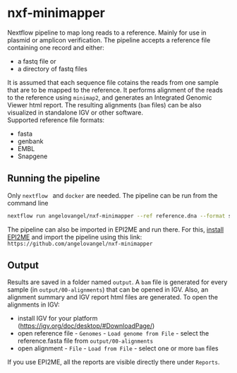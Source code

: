 # nxf-minimapper
Nextflow pipeline to map long reads to a reference. Mainly for use in plasmid or amplicon verification.
The pipeline accepts a reference file containing one record and either:
- a fastq file or 
- a directory of fastq files
  
It is assumed that each sequence file cotains the reads from one sample that are to be mapped to the reference. It performs alignment of the reads to the reference using `minimap2`, and 
generates an Integrated Genomic Viewer html report. The resulting alignments (`bam` files) can be also visualized in 
standalone IGV or other software.  
Supported reference file formats:
 - fasta
 - genbank
 - EMBL
 - Snapgene

## Running the pipeline
Only `nextflow ` and `docker` are needed. The pipeline can be run from the command line
```bash
nextflow run angelovangel/nxf-minimapper --ref reference.dna --format snapgene --fastq sample1.fastq
```

The pipeline can also be imported in EPI2ME and run there. For this, [install EPI2ME](https://labs.epi2me.io/epi2me-docs/quickstart/) and import the pipeline using this link:  
`https://github.com/angelovangel/nxf-minimapper` 

## Output
Results are saved in a folder named `output`. A `bam` file is generated for every sample (in `output/00-alignments`) that can be opened in IGV. Also, an alignment summary and IGV report html files are generated. To open the alignments in IGV:
 - install IGV for your platform (https://igv.org/doc/desktop/#DownloadPage/) 
 - open reference file - `Genomes` - `Load genome from File` - select the reference.fasta file from `output/00-alignments`
 - open alignment - `File` - `Load from File` - select one or more `bam` files
  
If you use EPI2ME, all the reports are visible directly there under `Reports`.

